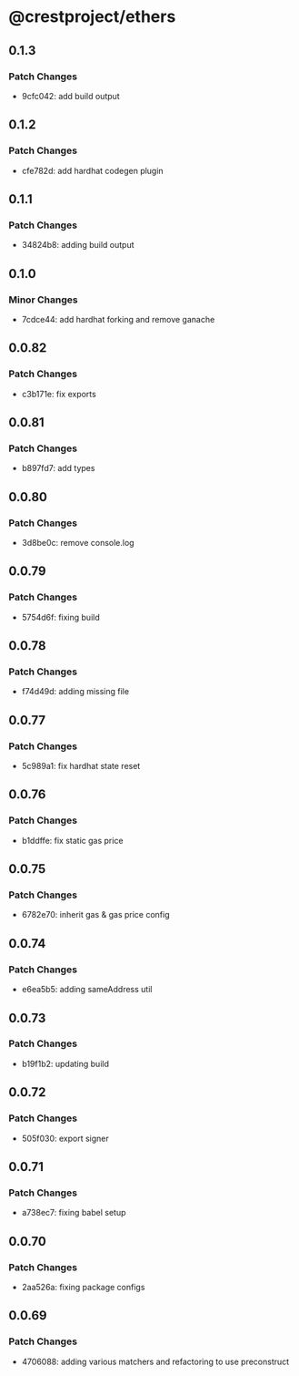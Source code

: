 # @crestproject/ethers

## 0.1.3

### Patch Changes

- 9cfc042: add build output

## 0.1.2

### Patch Changes

- cfe782d: add hardhat codegen plugin

## 0.1.1

### Patch Changes

- 34824b8: adding build output

## 0.1.0

### Minor Changes

- 7cdce44: add hardhat forking and remove ganache

## 0.0.82

### Patch Changes

- c3b171e: fix exports

## 0.0.81

### Patch Changes

- b897fd7: add types

## 0.0.80

### Patch Changes

- 3d8be0c: remove console.log

## 0.0.79

### Patch Changes

- 5754d6f: fixing build

## 0.0.78

### Patch Changes

- f74d49d: adding missing file

## 0.0.77

### Patch Changes

- 5c989a1: fix hardhat state reset

## 0.0.76

### Patch Changes

- b1ddffe: fix static gas price

## 0.0.75

### Patch Changes

- 6782e70: inherit gas & gas price config

## 0.0.74

### Patch Changes

- e6ea5b5: adding sameAddress util

## 0.0.73

### Patch Changes

- b19f1b2: updating build

## 0.0.72

### Patch Changes

- 505f030: export signer

## 0.0.71

### Patch Changes

- a738ec7: fixing babel setup

## 0.0.70

### Patch Changes

- 2aa526a: fixing package configs

## 0.0.69

### Patch Changes

- 4706088: adding various matchers and refactoring to use preconstruct
